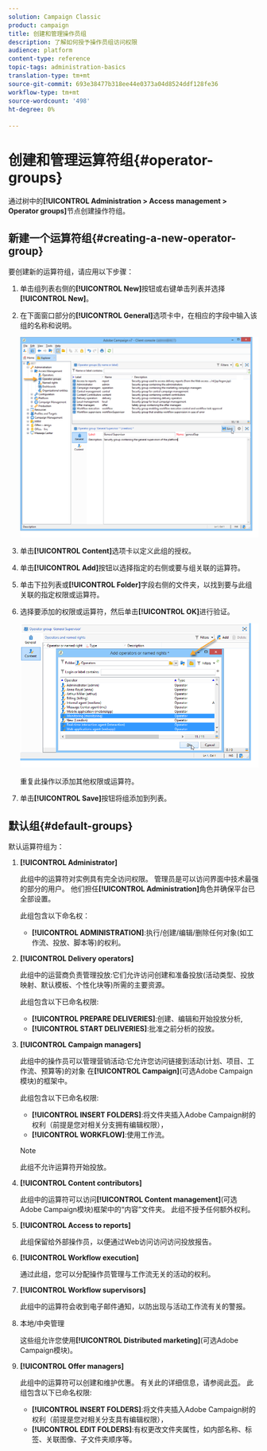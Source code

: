 ```yaml
---
solution: Campaign Classic
product: campaign
title: 创建和管理操作员组
description: 了解如何授予操作员组访问权限
audience: platform
content-type: reference
topic-tags: administration-basics
translation-type: tm+mt
source-git-commit: 693e38477b318ee44e0373a04d8524ddf128fe36
workflow-type: tm+mt
source-wordcount: '498'
ht-degree: 0%

---
```



# 创建和管理运算符组{#operator-groups}

通过树中的&#x200B;**[!UICONTROL Administration > Access management > Operator groups]**&#x200B;节点创建操作符组。

## 新建一个运算符组{#creating-a-new-operator-group}

要创建新的运算符组，请应用以下步骤：

1. 单击组列表右侧的&#x200B;**[!UICONTROL New]**&#x200B;按钮或右键单击列表并选择&#x200B;**[!UICONTROL New]**。
1. 在下面窗口部分的&#x200B;**[!UICONTROL General]**&#x200B;选项卡中，在相应的字段中输入该组的名称和说明。

   ![](assets/s_ncs_user_create_operator_gp.png)

1. 单击&#x200B;**[!UICONTROL Content]**&#x200B;选项卡以定义此组的授权。
1. 单击&#x200B;**[!UICONTROL Add]**&#x200B;按钮以选择指定的右侧或要与组关联的运算符。
1. 单击下拉列表或&#x200B;**[!UICONTROL Folder]**&#x200B;字段右侧的文件夹，以找到要与此组关联的指定权限或运算符。
1. 选择要添加的权限或运算符，然后单击&#x200B;**[!UICONTROL OK]**&#x200B;进行验证。

   ![](assets/s_ncs_user_create_operator_gp03.png)

   重复此操作以添加其他权限或运算符。

1. 单击&#x200B;**[!UICONTROL Save]**&#x200B;按钮将组添加到列表。

## 默认组{#default-groups}

默认运算符组为：

1. **[!UICONTROL Administrator]**

   此组中的运算符对实例具有完全访问权限。 管理员是可以访问界面中技术最强的部分的用户。 他们担任&#x200B;**[!UICONTROL Administration]**&#x200B;角色并确保平台已全部设置。

   此组包含以下命名权：

   * **[!UICONTROL ADMINISTRATION]**:执行/创建/编辑/删除任何对象(如工作流、投放、脚本等)的权利。

1. **[!UICONTROL Delivery operators]**

   此组中的运营商负责管理投放:它们允许访问创建和准备投放(活动类型、投放映射、默认模板、个性化块等)所需的主要资源。

   此组包含以下已命名权限:

   * **[!UICONTROL PREPARE DELIVERIES]**:创建、编辑和开始投放分析,
   * **[!UICONTROL START DELIVERIES]**:批准之前分析的投放。

1. **[!UICONTROL Campaign managers]**

   此组中的操作员可以管理营销活动:它允许您访问链接到活动(计划、项目、工作流、预算等)的对象 在&#x200B;**[!UICONTROL Campaign]**(可选Adobe Campaign模块)的框架中。

   此组包含以下已命名权限:

   * **[!UICONTROL INSERT FOLDERS]**:将文件夹插入Adobe Campaign树的权利（前提是您对相关分支拥有编辑权限），
   * **[!UICONTROL WORKFLOW]**:使用工作流。

   >[!NOTE]
   >
   >此组不允许运算符开始投放。

1. **[!UICONTROL Content contributors]**

   此组中的运算符可以访问&#x200B;**[!UICONTROL Content management]**(可选Adobe Campaign模块)框架中的“内容”文件夹。 此组不授予任何额外权利。

1. **[!UICONTROL Access to reports]**

   此组保留给外部操作员，以便通过Web访问访问访问投放报告。

1. **[!UICONTROL Workflow execution]**

   通过此组，您可以分配操作员管理与工作流无关的活动的权利。

1. **[!UICONTROL Workflow supervisors]**

   此组中的运算符会收到电子邮件通知，以防出现与活动工作流有关的警报。

1. 本地/中央管理

   这些组允许您使用&#x200B;**[!UICONTROL Distributed marketing]**(可选Adobe Campaign模块)。

1. **[!UICONTROL Offer managers]**

   此组中的运算符可以创建和维护优惠。 有关此的详细信息，请参阅此[页](../../interaction/using/operator-profiles.md)。
此组包含以下已命名权限:

   * **[!UICONTROL INSERT FOLDERS]**:将文件夹插入Adobe Campaign树的权利（前提是您对相关分支具有编辑权限），
   * **[!UICONTROL EDIT FOLDERS]**:有权更改文件夹属性，如内部名称、标签、关联图像、子文件夹顺序等。



